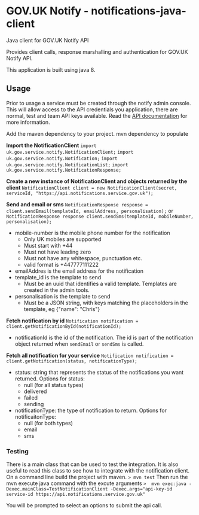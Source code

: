 # GOV.UK Notify - notifications-java-client
Java client for GOV.UK Notify API

Provides client calls, response marshalling and authentication for GOV.UK Notify API.

This application is built using java 8.


## Usage

Prior to usage a service must be created through the notify admin console. This will allow access to the API credentials you application, there are normal, test and team API keys available.
Read the [API documentation](https://www.notifications.service.gov.uk/documentation) for more information.

Add the maven dependency to your project.
mvn dependency to populate 

**Import the NotificationClient**
    `import uk.gov.service.notify.NotificationClient;`
    `import uk.gov.service.notify.Notification;`
    `import uk.gov.service.notify.NotificationList;`
    `import uk.gov.service.notify.NotificationResponse;`

**Create a new instance of NotificationClient and objects returned by the client**
    `NotificationClient client = new NotificationClient(secret, serviceId, "https://api.notifications.service.gov.uk");`
    
**Send and email or sms**
`NotificationResponse response = client.sendEmail(templateId, emailAddress, personalisation);`
or
`NotificationResponse response client.sendSms(templateId, mobileNumber, personalisation);`

* mobile-number is the mobile phone number for the notification
    * Only UK mobiles are supported
    * Must start with +44
    * Must not have leading zero
    * Must not have any whitespace, punctuation etc.
    * valid format is +447777111222
* emailAddres is the email address for the notification
* template_id is the template to send
    * Must be an uuid that identifies a valid template. Templates are created in the admin tools.
* personalisation is the template to send
    * Must be a JSON string, with keys matching the placeholders in the template, eg {"name": "Chris"}

**Fetch notification by id**
    `Notification notification = client.getNotificationById(notificationId);`

* notificationId is the id of the notification. The id is part of the notification object returned when `sendEmail` or `sendSms` is called.
 
**Fetch all notification for your service**
    `Notification notification = client.getNotification(status, notificationType);`

* status: string that represents the status of the notifications you want returned. Options for status:
    * null (for all status types)
    * delivered 
    * failed
    * sending
* notificationType: the type of notification to return. Options for notificaitonType:
    * null (for both types)
    * email 
    * sms


### Testing
There is a main class that can be used to test the integration. It is also useful to read this class to see how to integrate with the notification client.
On a command line build the project with maven.
`> mvn test`
Then run the mvn execute java command with the excute arguments
`>  mvn exec:java -Dexec.mainClass=TestNotificationClient -Dexec.args="api-key-id service-id https://api.notifications.service.gov.uk"`

You will be prompted to select an options to submit the api call.
